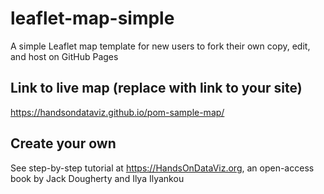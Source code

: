 # leaflet-map-simple
A simple Leaflet map template for new users to fork their own copy, edit, and host on GitHub Pages

## Link to live map (replace with link to your site)
https://handsondataviz.github.io/pom-sample-map/

## Create your own
See step-by-step tutorial at https://HandsOnDataViz.org, an open-access book by Jack Dougherty and Ilya Ilyankou
